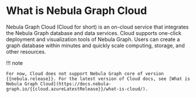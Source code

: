 # What is Nebula Graph Cloud

Nebula Graph Cloud (Cloud for short) is an on-cloud service that integrates the Nebula Graph database and data services. Cloud supports one-click deployment and visualization tools of Nebula Graph. Users can create a graph database within minutes and quickly scale computing, storage, and other resources.

<!--
Cloud supports:

- Fully managed cloud service based on Azure, that is Nebula Graph Cloud Azure Edition.
- Self-managed cloud service based on Alibaba cloud, that is Nebula Graph Cloud Alibaba Edition.
-->

!!! note

    For now, Cloud does not support Nebula Graph core of version {{nebula.release}}. For the latest version of Cloud docs, see [What is Nebula Graph Cloud](https://docs.nebula-graph.io/{{cloud.azureLatestRelease}}/what-is-cloud/).
